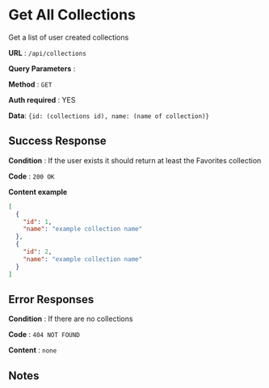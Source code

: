 # Get All Collections

Get a list of user created collections

**URL** : `/api/collections`

**Query Parameters** :

**Method** : `GET`

**Auth required** : YES

**Data**: `{id: (collections id), name: (name of collection)}`

## Success Response

**Condition** : If the user exists it should return at least the Favorites collection

**Code** : `200 OK`

**Content example**

```json
[
  {
    "id": 1,
    "name": "example collection name"
  },
  {
    "id": 2,
    "name": "example collection name"
  }
]
```

## Error Responses

**Condition** : If there are no collections

**Code** : `404 NOT FOUND`

**Content** : `none`

## Notes
